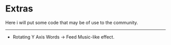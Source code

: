 # Extras
Here i will put some code that may be of use to the community.
- - - - - - - - - - 
- Rotating Y Axis Words -> Feed Music-like effect.
